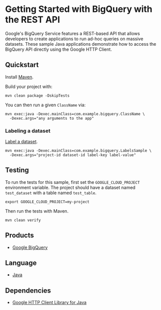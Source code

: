 # Getting Started with BigQuery with the REST API

Google's BigQuery Service features a REST-based API that allows developers to
create applications to run ad-hoc queries on massive datasets. These sample
Java applications demonstrate how to access the BigQuery API directly using the
Google HTTP Client.

## Quickstart

Install [Maven](http://maven.apache.org/).

Build your project with:

    mvn clean package -DskipTests

You can then run a given `ClassName` via:

    mvn exec:java -Dexec.mainClass=com.example.bigquery.ClassName \
      -Dexec.args="any arguments to the app"

### Labeling a dataset

[Label a dataset](https://cloud.google.com/bigquery/docs/labeling-datasets).

    mvn exec:java -Dexec.mainClass=com.example.bigquery.LabelsSample \
      -Dexec.args="project-id dataset-id label-key label-value"

## Testing

To run the tests for this sample, first set the `GOOGLE_CLOUD_PROJECT`
environment variable. The project should have a dataset named `test_dataset`
with a table named `test_table`.

    export GOOGLE_CLOUD_PROJECT=my-project

Then run the tests with Maven.

    mvn clean verify

## Products
- [Google BigQuery][2]

## Language
- [Java][3]

## Dependencies
- [Google HTTP Client Library for Java][4]

[2]: https://cloud.google.com/bigquery
[3]: https://java.com
[4]: https://github.com/google/google-http-java-client

